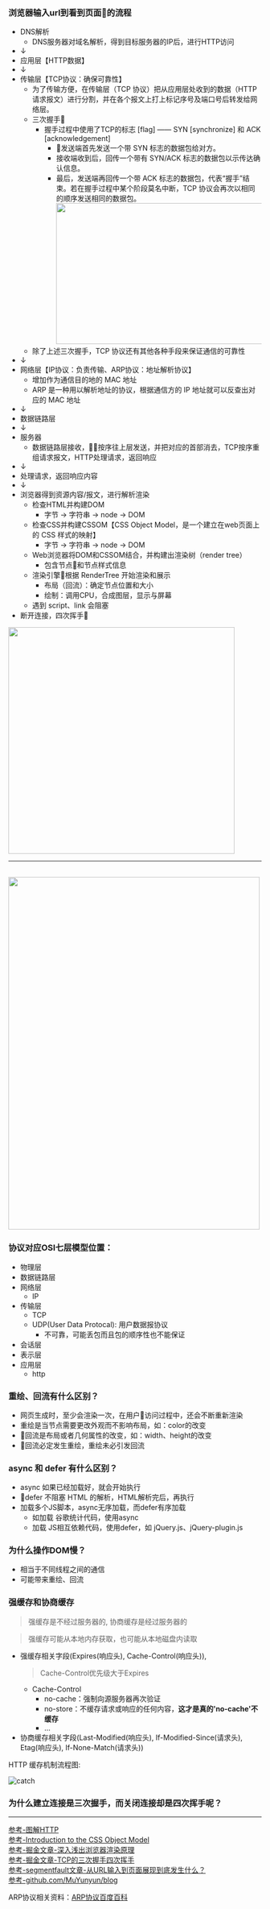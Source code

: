 ### 浏览器输入url到看到页面的流程
* DNS解析
  - DNS服务器对域名解析，得到目标服务器的IP后，进行HTTP访问
* ↓
* 应用层【HTTP数据】
* ↓
* 传输层【TCP协议：确保可靠性】
  - 为了传输方便，在传输层（TCP 协议）把从应用层处收到的数据（HTTP 请求报文）进行分割，并在各个报文上打上标记序号及端口号后转发给网络层。
  - 三次握手🤝
    - 握手过程中使用了TCP的标志 [flag] —— SYN [synchronize] 和 ACK [acknowledgement]
        - 发送端首先发送一个带 SYN 标志的数据包给对方。
        - 接收端收到后，回传一个带有 SYN/ACK 标志的数据包以示传达确认信息。
        - 最后，发送端再回传一个带 ACK 标志的数据包，代表“握手”结束。若在握手过程中某个阶段莫名中断，TCP 协议会再次以相同的顺序发送相同的数据包。<br><img src="https://gitee.com/ryanxchen/img/raw/master/blog/tcp-3-call.jpg" width="420px" height="280px">
  - 除了上述三次握手，TCP 协议还有其他各种手段来保证通信的可靠性
* ↓
* 网络层【IP协议：负责传输、ARP协议：地址解析协议】
  - 增加作为通信目的地的 MAC 地址
  - ARP 是一种用以解析地址的协议，根据通信方的 IP 地址就可以反查出对应的 MAC 地址
* ↓
* 数据链路层
* ↓
* 服务器
  - 数据链路层接收，按序往上层发送，并把对应的首部消去，TCP按序重组请求报文，HTTP处理请求，返回响应
* ↓
* 处理请求，返回响应内容
* ↓
* 浏览器得到资源内容/报文，进行解析渲染
  * 检查HTML并构建DOM
    - 字节 -> 字符串 -> node -> DOM
  * 检查CSS并构建CSSOM【CSS Object Model，是一个建立在web页面上的 CSS 样式的映射】
    - 字节 -> 字符串 -> node -> DOM
  * Web浏览器将DOM和CSSOM结合，并构建出渲染树（render tree）
    - 包含节点和节点样式信息
  * 渲染引擎根据 RenderTree 开始渲染和展示
    - 布局（回流）：确定节点位置和大小
    - 绘制：调用CPU，合成图层，显示与屏幕
  * 遇到 script、link 会阻塞
* 断开连接，四次挥手👋<br>
<img src="https://gitee.com/ryanxchen/img/raw/master/blog/http-tcp.jpg" width="450px" height="450px">
<br>
<hr>
<br>
<img src="https://gitee.com/ryanxchen/img/raw/master/blog/all.jpg" width="500px" height="700px">

### 协议对应OSI七层模型位置：
* 物理层
* 数据链路层
* 网络层
  - IP
* 传输层
  - TCP
  - UDP(User Data Protocal): 用户数据报协议
    - 不可靠，可能丢包而且包的顺序性也不能保证
* 会话层
* 表示层
* 应用层
  - http

### 重绘、回流有什么区别？
* 网页生成时，至少会渲染一次，在用户访问过程中，还会不断重新渲染
* 重绘是当节点需要更改外观而不影响布局，如：color的改变
* 回流是布局或者几何属性的改变，如：width、height的改变
* 回流必定发生重绘，重绘未必引发回流

### async 和 defer 有什么区别？
* async 如果已经加载好，就会开始执行
* defer 不阻塞 HTML 的解析，HTML解析完后，再执行
* 加载多个JS脚本，async无序加载，而defer有序加载
  - 如加载 谷歌统计代码，使用async
  - 加载 JS相互依赖代码，使用defer，如 jQuery.js、jQuery-plugin.js

### 为什么操作DOM慢？
* 相当于不同线程之间的通信
* 可能带来重绘、回流

### 强缓存和协商缓存
> 强缓存是不经过服务器的, 协商缓存是经过服务器的

> 强缓存可能从本地内存获取，也可能从本地磁盘内读取

* 强缓存相关字段(Expires(响应头), Cache-Control(响应头)),
  > Cache-Control优先级大于Expires
  - Cache-Control 
    - no-cache：强制向源服务器再次验证
    - no-store：不缓存请求或响应的任何内容，**这才是真的'no-cache'不缓存**
    - ...
* 协商缓存相关字段(Last-Modified(响应头), If-Modified-Since(请求头), Etag(响应头), If-None-Match(请求头))

HTTP 缓存机制流程图:

![catch](https://gitee.com/ryanxchen/img/raw/master/blog/cache.jpeg)

### 为什么建立连接是三次握手，而关闭连接却是四次挥手呢？


<hr>

[参考-图解HTTP](https://book.douban.com/subject/25863515/)<br>
[参考-Introduction to the CSS Object Model](https://varvy.com/performance/cssom.html)<br>
[参考-掘金文章-深入浅出浏览器渲染原理](https://juejin.im/post/5c24d736f265da614b120d4a)<br>
[参考-掘金文章-TCP的三次握手四次挥手](https://juejin.im/post/5a0444d45188255ea95b66bc)<br>
[参考-segmentfault文章-从URL输入到页面展现到底发生什么？](https://segmentfault.com/a/1190000017184701)<br>
[参考-github.com/MuYunyun/blog](https://github.com/MuYunyun/blog/blob/master/BasicSkill/http/http.md)

ARP协议相关资料：[ARP协议百度百科](https://baike.baidu.com/item/ARP/609343)
